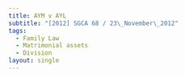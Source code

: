 ```yaml
---
title: AYM v AYL
subtitle: "[2012] SGCA 68 / 23\_November\_2012"
tags:
  - Family Law
  - Matrimonial assets
  - Division
layout: single
---
```


